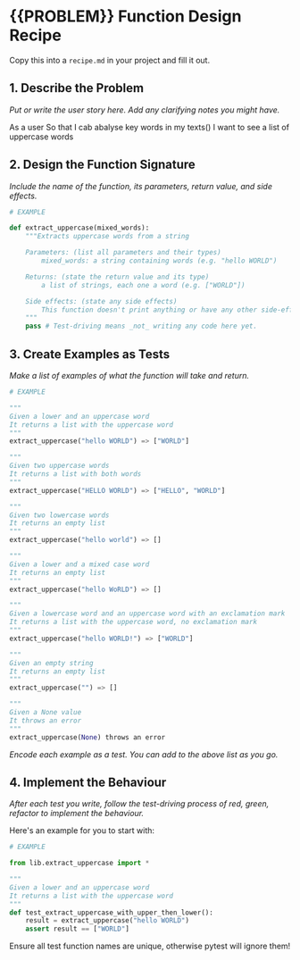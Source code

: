 # {{PROBLEM}} Function Design Recipe

Copy this into a `recipe.md` in your project and fill it out.

## 1. Describe the Problem

_Put or write the user story here. Add any clarifying notes you might have._

As a user
So that I cab abalyse key words in my texts()
I want to see a list of uppercase words

## 2. Design the Function Signature

_Include the name of the function, its parameters, return value, and side effects._

```python
# EXAMPLE

def extract_uppercase(mixed_words):
    """Extracts uppercase words from a string

    Parameters: (list all parameters and their types)
        mixed_words: a string containing words (e.g. "hello WORLD")

    Returns: (state the return value and its type)
        a list of strings, each one a word (e.g. ["WORLD"])

    Side effects: (state any side effects)
        This function doesn't print anything or have any other side-effects
    """
    pass # Test-driving means _not_ writing any code here yet.
```

## 3. Create Examples as Tests

_Make a list of examples of what the function will take and return._

```python
# EXAMPLE

"""
Given a lower and an uppercase word
It returns a list with the uppercase word
"""
extract_uppercase("hello WORLD") => ["WORLD"]

"""
Given two uppercase words
It returns a list with both words
"""
extract_uppercase("HELLO WORLD") => ["HELLO", "WORLD"]

"""
Given two lowercase words
It returns an empty list
"""
extract_uppercase("hello world") => []

"""
Given a lower and a mixed case word
It returns an empty list
"""
extract_uppercase("hello WoRLD") => []

"""
Given a lowercase word and an uppercase word with an exclamation mark
It returns a list with the uppercase word, no exclamation mark
"""
extract_uppercase("hello WORLD!") => ["WORLD"]

"""
Given an empty string
It returns an empty list
"""
extract_uppercase("") => []

"""
Given a None value
It throws an error
"""
extract_uppercase(None) throws an error
```

_Encode each example as a test. You can add to the above list as you go._

## 4. Implement the Behaviour

_After each test you write, follow the test-driving process of red, green, refactor to implement the behaviour._

Here's an example for you to start with:

```python
# EXAMPLE

from lib.extract_uppercase import *

"""
Given a lower and an uppercase word
It returns a list with the uppercase word
"""
def test_extract_uppercase_with_upper_then_lower():
    result = extract_uppercase("hello WORLD")
    assert result == ["WORLD"]
```

Ensure all test function names are unique, otherwise pytest will ignore them!

